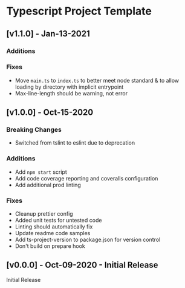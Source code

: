 # Typescript Project Template

## [v1.1.0] - Jan-13-2021

### Additions

### Fixes

- Move `main.ts` to `index.ts` to better meet node standard & to allow loading by directory with implicit entrypoint
- Max-line-length should be warning, not error

## [v1.0.0] - Oct-15-2020

### Breaking Changes

- Switched from tslint to eslint due to deprecation

### Additions

- Add `npm start` script
- Add code coverage reporting and coveralls configuration
- Add additional prod linting

### Fixes

- Cleanup prettier config
- Added unit tests for untested code
- Linting should automatically fix
- Update readme code samples
- Add ts-project-version to package.json for version control
- Don't build on prepare hook

## [v0.0.0] - Oct-09-2020 - Initial Release

Initial Release
